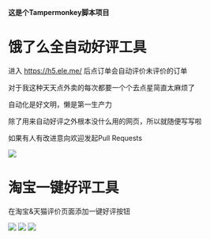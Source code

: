 **这是个Tampermonkey脚本项目**

# 饿了么全自动好评工具

进入 https://h5.ele.me/ 后点订单会自动评价未评价的订单

对于我这种天天点外卖的每次都要一个个去点星简直太麻烦了

自动化是好文明，懒是第一生产力

除了用来自动好评之外根本没什么用的网页，所以就随便写写啦

如果有人有改进意向欢迎发起Pull Requests

<img src="https://greasyfork.org/system/screenshots/screenshots/000/011/374/thumb/122.gif">

# 淘宝一键好评工具

在淘宝&天猫评价页面添加一键好评按钮

<img src="https://greasyfork.org/system/screenshots/screenshots/000/002/776/original/1.png">

<img src="https://greasyfork.org/system/screenshots/screenshots/000/002/777/original/2.png">

<img src="https://greasyfork.org/system/screenshots/screenshots/000/002/778/original/3.png">
